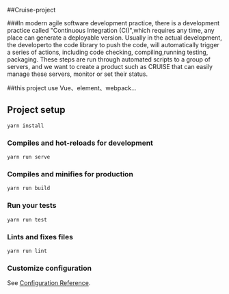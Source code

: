  ##Cruise-project

 ###In modern agile software development practice, there is a development practice called "Continuous Integration (CI)",which requires any time, any place can generate a deployable version. Usually in the actual development, the developerto the code library to push the code, will automatically trigger a series of actions, including code checking, compiling,running testing, packaging. These steps are run through automated scripts to a group of servers, and we want to create a product such as CRUISE that can easily manage these servers, monitor or set their status.

##this project use Vue、element、webpack... 


## Project setup
```
yarn install
```

### Compiles and hot-reloads for development
```
yarn run serve
```

### Compiles and minifies for production
```
yarn run build
```

### Run your tests
```
yarn run test
```

### Lints and fixes files
```
yarn run lint
```

### Customize configuration
See [Configuration Reference](https://cli.vuejs.org/config/).
